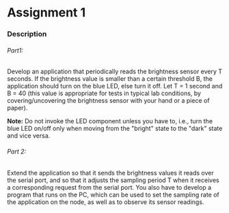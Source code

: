 # Assignment 1 #

### Description ###

###### Part1:

Develop an application that periodically reads the brightness sensor every T seconds. If the brightness value is smaller than a certain threshold B, the application should turn on the blue LED, else turn it off. Let T = 1 second and B = 40 (this value is appropriate for tests in typical lab conditions, by covering/uncovering the brightness sensor with your hand or a piece of paper).

**Note:** Do not invoke the LED component unless you have to, i.e., turn the blue LED on/off only when moving from the "bright" state to the "dark" state and vice versa.

###### Part 2:

Extend the application so that it sends the brightness values it reads over the serial port, and so that it adjusts the sampling period T when it receives a corresponding request from the serial port. You also have to develop a program that runs on the PC, which can be used to set the sampling rate of the application on the node, as well as to observe its sensor readings.
